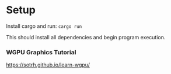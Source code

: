 # Setup
Install cargo and run:
`cargo run`

This should install all dependencies and begin program execution.

### WGPU Graphics Tutorial
https://sotrh.github.io/learn-wgpu/
